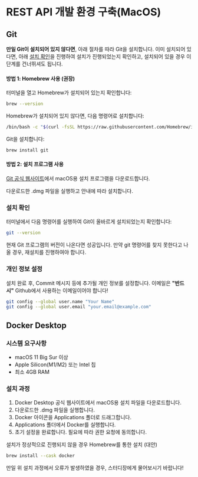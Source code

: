 # REST API 개발 환경 구축(MacOS)

## Git
**만일 Git이 설치되어 있지 않다면**, 아래 절차를 따라 Git을 설치합니다. 이미 설치되어 있다면, 아래 [설치 확인](#설치-확인)을 진행하여 설치가 진행되었는지 확인하고, 설치되어 있을 경우 이 단계를 건너뛰셔도 됩니다.

#### 방법 1: Homebrew 사용 (권장)

터미널을 열고 Homebrew가 설치되어 있는지 확인합니다:
```bash
brew --version
```

Homebrew가 설치되어 있지 않다면, 다음 명령어로 설치합니다:
```bash
/bin/bash -c "$(curl -fsSL https://raw.githubusercontent.com/Homebrew/install/HEAD/install.sh)"
```

Git을 설치합니다:
```bash
brew install git
```

#### 방법 2: 설치 프로그램 사용

[Git 공식 웹사이트](https://git-scm.com/download/mac)에서 macOS용 설치 프로그램을 다운로드합니다.

다운로드한 .dmg 파일을 실행하고 안내에 따라 설치합니다.

### 설치 확인
터미널에서 다음 명령어를 실행하여 Git이 올바르게 설치되었는지 확인합니다:
```bash
git --version
```
현재 Git 프로그램의 버전이 나온다면 성공입니다. 만약 git 명령어를 찾지 못한다고 나올 경우, 재설치를 진행하여야 합니다.

### 개인 정보 설정
설치 완료 후, Commit 메시지 등에 추가될 개인 정보를 설정합니다. 이메일은 **"반드시"** Github에서 사용하는 이메일이어야 합니다!
```bash
git config --global user.name "Your Name"
git config --global user.email "your.email@example.com"
```

## Docker Desktop
### 시스템 요구사항

- macOS 11 Big Sur 이상
- Apple Silicon(M1/M2) 또는 Intel 칩
- 최소 4GB RAM

### 설치 과정

1. Docker Desktop 공식 웹사이트에서 macOS용 설치 파일을 다운로드합니다.
1. 다운로드한 .dmg 파일을 실행합니다.
1. Docker 아이콘을 Applications 폴더로 드래그합니다.
1. Applications 폴더에서 Docker를 실행합니다.
1. 초기 설정을 완료합니다. 필요에 따라 권한 요청에 동의합니다.

설치가 정상적으로 진행되지 않을 경우 Homebrew를 통한 설치 (대안)
```bash
brew install --cask docker
```

만일 위 설치 과정에서 오류가 발생하였을 경우, 스터디장에게 물어보시기 바랍니다!